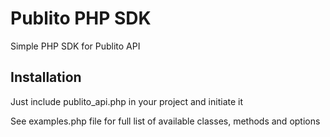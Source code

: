 # Publito PHP SDK

Simple PHP SDK for Publito API

## Installation

Just include publito_api.php in your project and initiate it

See examples.php file for full list of available classes, methods and options

